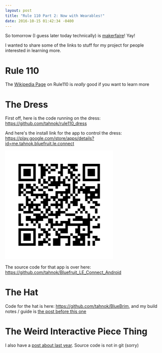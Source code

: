 ```yaml
---
layout: post
title: "Rule 110 Part 2: Now with Wearables!"
date: 2016-10-15 01:42:34 -0400
---
```


So tomorrow (I guess later today technically) is [makerfaire](http://makerfaireottawa.com/)! Yay!

I wanted to share some of the links to stuff for my project for people interested in learning more.

# Rule 110

The [Wikipedia Page](https://en.wikipedia.org/wiki/Rule_110) on Rule110 is _really_ good if you want to learn more

# The Dress

First off, here is the code running on the dress: <https://github.com/tahnok/rule110_dress>

And here's the install link for the app to control the dress: <https://play.google.com/store/apps/details?id=me.tahnok.bluefruit.le.connect>

![](../images/rule110_control_qr.png)

The source code for that app is over here: <https://github.com/tahnok/Bluefruit_LE_Connect_Android>

# The Hat

Code for the hat is here: <https://github.com/tahnok/BlueBrim>, and my build notes / guide is [the post before this one](http://blog.tahnok.me/post/bluebrim-rgb-lights-on-a-hat-with-bonus-bluetooth.html)

# The Weird Interactive Piece Thing

I also have a [post about last year](http://blog.tahnok.me/post/makerfaire-ottawa-rule-110.html). Source code is not in git (sorry)
